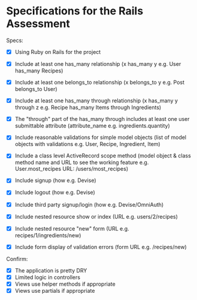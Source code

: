 # Specifications for the Rails Assessment

Specs:
- [x] Using Ruby on Rails for the project

- [x] Include at least one has_many relationship (x has_many y e.g. User has_many Recipes)

- [x] Include at least one belongs_to relationship (x belongs_to y e.g. Post belongs_to User)

- [x] Include at least one has_many through relationship (x has_many y through z e.g. Recipe has_many Items through Ingredients)

- [x] The "through" part of the has_many through includes at least one user submittable attribute (attribute_name e.g. ingredients.quantity)

- [x] Include reasonable validations for simple model objects (list of model objects with validations e.g. User, Recipe, Ingredient, Item)

- [x] Include a class level ActiveRecord scope method (model object & class method name and URL to see the working feature e.g. User.most_recipes URL: /users/most_recipes)

- [x] Include signup (how e.g. Devise)

- [x] Include logout (how e.g. Devise)

- [x] Include third party signup/login (how e.g. Devise/OmniAuth)

- [x] Include nested resource show or index (URL e.g. users/2/recipes)

- [x] Include nested resource "new" form (URL e.g. recipes/1/ingredients/new)

- [x] Include form display of validation errors (form URL e.g. /recipes/new)

Confirm:
- [x] The application is pretty DRY
- [x] Limited logic in controllers
- [x] Views use helper methods if appropriate
- [x] Views use partials if appropriate
